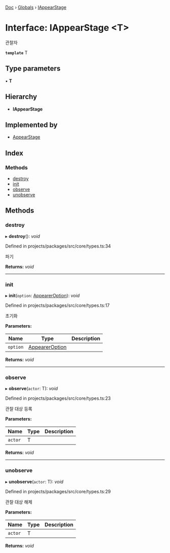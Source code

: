 [Doc](../README.md) › [Globals](../globals.md) › [IAppearStage](iappearstage.md)

# Interface: IAppearStage <**T**>

관찰자

**`template`** T

## Type parameters

▪ **T**

## Hierarchy

* **IAppearStage**

## Implemented by

* [AppearStage](../classes/appearstage.md)

## Index

### Methods

* [destroy](iappearstage.md#destroy)
* [init](iappearstage.md#init)
* [observe](iappearstage.md#observe)
* [unobserve](iappearstage.md#unobserve)

## Methods

###  destroy

▸ **destroy**(): *void*

Defined in projects/packages/src/core/types.ts:34

파기

**Returns:** *void*

___

###  init

▸ **init**(`option`: [AppearerOption](appeareroption.md)): *void*

Defined in projects/packages/src/core/types.ts:17

초기화

**Parameters:**

Name | Type | Description |
------ | ------ | ------ |
`option` | [AppearerOption](appeareroption.md) |   |

**Returns:** *void*

___

###  observe

▸ **observe**(`actor`: T): *void*

Defined in projects/packages/src/core/types.ts:23

관찰 대상 등록

**Parameters:**

Name | Type | Description |
------ | ------ | ------ |
`actor` | T |   |

**Returns:** *void*

___

###  unobserve

▸ **unobserve**(`actor`: T): *void*

Defined in projects/packages/src/core/types.ts:29

관찰 대상 해제

**Parameters:**

Name | Type | Description |
------ | ------ | ------ |
`actor` | T |   |

**Returns:** *void*

